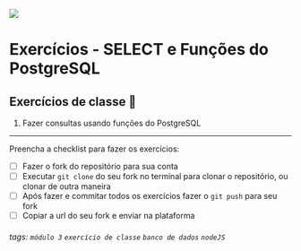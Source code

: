 ![](https://i.imgur.com/xG74tOh.png)

# Exercícios - SELECT e Funções do PostgreSQL

## Exercícios de classe 🏫

1. Fazer consultas usando funções do PostgreSQL

---

Preencha a checklist para fazer os exercícios:

-   [ ] Fazer o fork do repositório para sua conta
-   [ ] Executar `git clone` do seu fork no terminal para clonar o repositório, ou clonar de outra maneira
-   [ ] Após fazer e commitar todos os exercícios fazer o `git push` para seu fork
-   [ ] Copiar a url do seu fork e enviar na plataforma

###### tags: `módulo 3` `exercício de classe` `banco de dados` `nodeJS`
